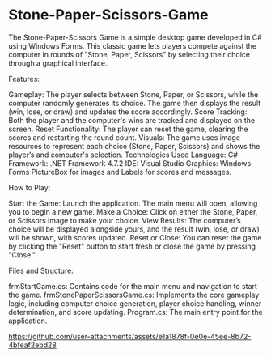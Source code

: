 # Stone-Paper-Scissors-Game
The Stone-Paper-Scissors Game is a simple desktop game developed in C# using Windows Forms. This classic game lets players compete against the computer in rounds of "Stone, Paper, Scissors" by selecting their choice through a graphical interface.

Features:

Gameplay: The player selects between Stone, Paper, or Scissors, while the computer randomly generates its choice. The game then displays the result (win, lose, or draw) and updates the score accordingly.
Score Tracking: Both the player and the computer's wins are tracked and displayed on the screen.
Reset Functionality: The player can reset the game, clearing the scores and restarting the round count.
Visuals: The game uses image resources to represent each choice (Stone, Paper, Scissors) and shows the player’s and computer's selection.
Technologies Used
Language: C#
Framework: .NET Framework 4.7.2
IDE: Visual Studio
Graphics: Windows Forms PictureBox for images and Labels for scores and messages.


How to Play:

Start the Game: Launch the application. The main menu will open, allowing you to begin a new game.
Make a Choice: Click on either the Stone, Paper, or Scissors image to make your choice.
View Results: The computer’s choice will be displayed alongside yours, and the result (win, lose, or draw) will be shown, with scores updated.
Reset or Close: You can reset the game by clicking the "Reset" button to start fresh or close the game by pressing "Close."


Files and Structure:

frmStartGame.cs: Contains code for the main menu and navigation to start the game.
frmStonePaperScissorsGame.cs: Implements the core gameplay logic, including computer choice generation, player choice handling, winner determination, and score updating.
Program.cs: The main entry point for the application.

https://github.com/user-attachments/assets/e1a1878f-0e0e-45ee-8b72-4bfeaf2ebd28
